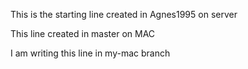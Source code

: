 This is the starting line created in Agnes1995 on server

This line created in master on MAC

I am writing this line in my-mac branch